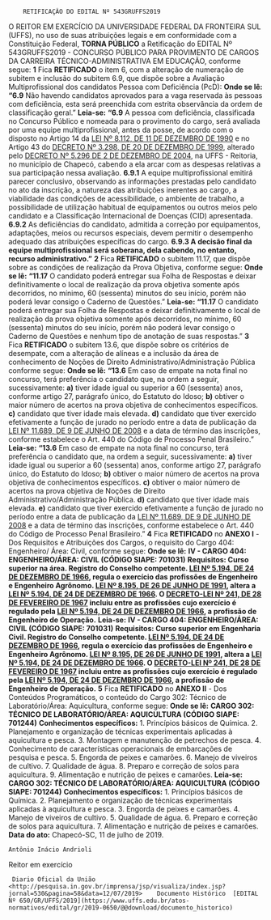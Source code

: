         RETIFICAÇÃO DO EDITAL Nº 543GRUFFS2019  

 O REITOR EM EXERCÍCIO DA UNIVERSIDADE FEDERAL DA FRONTEIRA SUL (UFFS), no uso de suas atribuições legais e em conformidade com a Constituição Federal, **TORNA PÚBLICO** a Retificação do EDITAL Nº 543GRUFFS2019 - CONCURSO PÚBLICO PARA PROVIMENTO DE CARGOS DA CARREIRA TÉCNICO-ADMINISTRATIVA EM EDUCAÇÃO, conforme segue:   **1**  Fica **RETIFICADO** o item 6, com a alteração de numeração de subitem e inclusão do subitem 6.9, que dispõe sobre a Avaliação Multiprofissional dos candidatos Pessoa com Deficiência (PcD): **Onde se lê:** **“6.9**  Não havendo candidatos aprovados para a vaga reservada às pessoas com deficiência, esta será preenchida com estrita observância da ordem de classificação geral.” **Leia-se:** **“6.9** A pessoa com deficiência, classificada no Concurso Público e nomeada para o provimento do cargo, será avaliada por uma equipe multiprofissional, antes da posse, de acordo com o disposto no Artigo 14 da [LEI Nº 8.112, DE 11 DE DEZEMBRO DE 1990](http://www.planalto.gov.br/ccivil_03/Leis/L8112cons.htm) e no Artigo 43 do [DECRETO Nº 3.298, DE 20 DE DEZEMBRO DE 1999](http://www.planalto.gov.br/ccivil_03/decreto/d3298.htm), alterado pelo [DECRETO Nº 5.296 DE 2 DE DEZEMBRO DE 2004](http://www.planalto.gov.br/ccivil_03/_Ato2004-2006/2004/Decreto/D5296.htm), na UFFS - Reitoria, no município de Chapecó, cabendo a ela arcar com as despesas relativas a sua participação nessa avaliação. **6.9.1**  A equipe multiprofissional emitirá parecer conclusivo, observando as informações prestadas pelo candidato no ato da inscrição, a natureza das atribuições inerentes ao cargo, a viabilidade das condições de acessibilidade, o ambiente de trabalho, a possibilidade de utilização habitual de equipamentos ou outros meios pelo candidato e a Classificação Internacional de Doenças (CID) apresentada. **6.9.2**  As deficiências do candidato, admitida a correção por equipamentos, adaptações, meios ou recursos especiais, devem permitir o desempenho adequado das atribuições específicas do cargo. **6.9.3 A decisão final da equipe multiprofissional será soberana, dela cabendo, no entanto, recurso administrativo.”**   **2**  Fica **RETIFICADO** o subitem 11.17, que dispõe sobre as condições de realização da Prova Objetiva, conforme segue:  **Onde se lê:** **“11.17**  O candidato poderá entregar sua Folha de Respostas e deixar definitivamente o local de realização da prova objetiva somente após decorridos, no mínimo, 60 (sessenta) minutos do seu início, porém não poderá levar consigo o Caderno de Questões.” **Leia-se:** **“11.17** O candidato poderá entregar sua Folha de Respostas e deixar definitivamente o local de realização da prova objetiva somente após decorridos, no mínimo, 60 (sessenta) minutos do seu início, porém não poderá levar consigo o Caderno de Questões e nenhum tipo de anotação de suas respostas.”   **3**  Fica **RETIFICADO** o subitem 13.6, que dispõe sobre os critérios de desempate, com a alteração de alíneas e a inclusão da área de conhecimento de Noções de Direito Administrativo/Administração Pública conforme segue: **Onde se lê:** **“13.6**  Em caso de empate na nota final no concurso, terá preferência o candidato que, na ordem a seguir, sucessivamente: **a)**  tiver idade igual ou superior a 60 (sessenta) anos, conforme artigo 27, parágrafo único, do Estatuto do Idoso; **b)**  obtiver o maior número de acertos na prova objetiva de conhecimentos específicos. **c)**  candidato que tiver idade mais elevada. **d)**  candidato que tiver exercido efetivamente a função de jurado no período entre a data de publicação da [LEI Nº 11.689, DE 9 DE JUNHO DE 2008](http://www.planalto.gov.br/ccivil_03/_Ato2007-2010/2008/Lei/L11689.htm) e a data de término das inscrições, conforme estabelece o Art. 440 do Código de Processo Penal Brasileiro.” **Leia-se:** **“13.6**  Em caso de empate na nota final no concurso, terá preferência o candidato que, na ordem a seguir, sucessivamente: **a)**  tiver idade igual ou superior a 60 (sessenta) anos, conforme artigo 27, parágrafo único, do Estatuto do Idoso; **b)**  obtiver o maior número de acertos na prova objetiva de conhecimentos específicos. **c)**  obtiver o maior número de acertos na prova objetiva de Noções de Direito Administrativo/Administração Pública. **d)**  candidato que tiver idade mais elevada. **e)**  candidato que tiver exercido efetivamente a função de jurado no período entre a data de publicação da [LEI Nº 11.689, DE 9 DE JUNHO DE 2008](http://www.planalto.gov.br/ccivil_03/_Ato2007-2010/2008/Lei/L11689.htm) e a data de término das inscrições, conforme estabelece o Art. 440 do Código de Processo Penal Brasileiro.”   **4**  Fica **RETIFICADO** no **ANEXO I**  - Dos Requisitos e Atribuições dos Cargos, o requisito do Cargo 404: Engenheiro/ Área: Civil, conforme segue:   **Onde se lê:**     **IV - CARGO 404: ENGENHEIRO/ÁREA: CIVIL (CÓDIGO SIAPE: 701031)**     **Requisitos: Curso superior na área. Registro do Conselho competente. [LEI Nº 5.194, DE 24 DE DEZEMBRO DE 1966](http://www.planalto.gov.br/ccivil_03/leis/L5194.htm), regula o exercício das profissões de Engenheiro e Engenheiro Agrônomo. [LEI Nº 8.195, DE 26 DE JUNHO DE 1991](http://www.planalto.gov.br/ccivil_03/leis/1989_1994/L8195.htm), altera a [LEI Nº 5.194, DE 24 DE DEZEMBRO DE 1966](http://www.planalto.gov.br/ccivil_03/leis/L5194.htm). O [DECRETO-LEI Nº 241, DE 28 DE FEVEREIRO DE 1967](http://www.planalto.gov.br/ccivil_03/Decreto-Lei/Del0241.htm) incluiu entre as profissões cujo exercício é regulado pela [LEI Nº 5.194, DE 24 DE DEZEMBRO DE 1966](http://www.planalto.gov.br/ccivil_03/leis/L5194.htm), a profissão de Engenheiro de Operação.**     **Leia-se:**     **IV - CARGO 404: ENGENHEIRO/ÁREA: CIVIL (CÓDIGO SIAPE: 701031)**     **Requisitos: Curso superior em Engenharia Civil. Registro do Conselho competente. [LEI Nº 5.194, DE 24 DE DEZEMBRO DE 1966](http://www.planalto.gov.br/ccivil_03/leis/L5194.htm), regula o exercício das profissões de Engenheiro e Engenheiro Agrônomo. [LEI Nº 8.195, DE 26 DE JUNHO DE 1991](http://www.planalto.gov.br/ccivil_03/leis/1989_1994/L8195.htm), altera a [LEI Nº 5.194, DE 24 DE DEZEMBRO DE 1966](http://www.planalto.gov.br/ccivil_03/leis/L5194.htm). O [DECRETO-LEI Nº 241, DE 28 DE FEVEREIRO DE 1967](http://www.planalto.gov.br/ccivil_03/Decreto-Lei/Del0241.htm) incluiu entre as profissões cujo exercício é regulado pela [LEI Nº 5.194, DE 24 DE DEZEMBRO DE 1966](http://www.planalto.gov.br/ccivil_03/leis/L5194.htm), a profissão de Engenheiro de Operação.**       **5**  Fica **RETIFICADO** no **ANEXO II**  - Dos Conteúdos Programáticos, o conteúdo do Cargo 302: Técnico de Laboratório/Área: Aquicultura, conforme segue: **Onde se lê:**     **CARGO 302: TÉCNICO DE LABORATÓRIO/ÁREA: AQUICULTURA (CÓDIGO SIAPE: 701244)**     **Conhecimentos específicos:** 1. Princípios básicos de Química. 2. Planejamento e organização de técnicas experimentais aplicadas à aquicultura e pesca. 3. Montagem e manutenção de petrechos de pesca. 4. Conhecimento de características operacionais de embarcações de pesquisa e pesca. 5. Engorda de peixes e camarões. 6. Manejo de viveiros de cultivo. 7. Qualidade de água. 8. Preparo e correção de solos para aquicultura. 9. Alimentação e nutrição de peixes e camarões.     **Leia-se:**     **CARGO 302: TÉCNICO DE LABORATÓRIO/ÁREA: AQUICULTURA (CÓDIGO SIAPE: 701244)**     **Conhecimentos específicos:** 1. Princípios básicos de Química. 2. Planejamento e organização de técnicas experimentais aplicadas à aquicultura e pesca. 3. Engorda de peixes e camarões. 4. Manejo de viveiros de cultivo. 5. Qualidade de água. 6. Preparo e correção de solos para aquicultura. 7. Alimentação e nutrição de peixes e camarões.            **Data do ato:** Chapecó-SC, 11 de julho de 2019.   
 

    Antônio Inácio Andrioli   
 Reitor em exercício 

     Diario Oficial da União <http://pesquisa.in.gov.br/imprensa/jsp/visualiza/index.jsp?jornal=530&pagina=58&data=12/07/2019>    Documento Histórico  [EDITAL Nº 650/GR/UFFS/2019](https://www.uffs.edu.br/atos-normativos/edital/gr/2019-0650/@@download/documento_historico)     
      